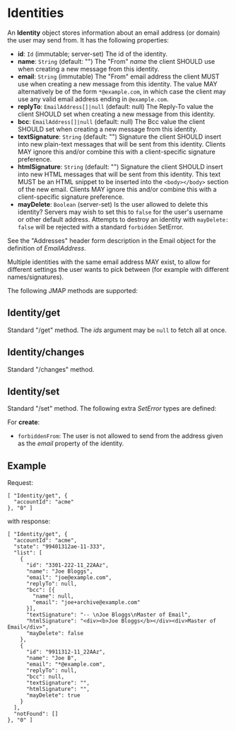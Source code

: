 # Identities

An **Identity** object stores information about an email address (or domain) the user may send from. It has the following properties:

- **id**: `Id` (immutable; server-set)
  The id of the identity.
- **name**: `String` (default: "")
  The "From" *name* the client SHOULD use when creating a new message from this identity.
- **email**: `String` (immutable)
  The "From" email address the client MUST use when creating a new message from this identity. The value MAY alternatively be of the form `*@example.com`, in which case the client may use any valid email address ending in `@example.com`.
- **replyTo**: `EmailAddress[]|null` (default: null)
  The Reply-To value the client SHOULD set when creating a new message from this identity.
- **bcc**: `EmailAddress[]|null` (default: null)
  The Bcc value the client SHOULD set when creating a new message from this identity.
- **textSignature**: `String` (default: "")
  Signature the client SHOULD insert into new plain-text messages that will be sent from this identity. Clients MAY ignore this and/or combine this with a client-specific signature preference.
- **htmlSignature**: `String` (default: "")
  Signature the client SHOULD insert into new HTML messages that will be sent from this identity. This text MUST be an HTML snippet to be inserted into the `<body></body>` section of the new email. Clients MAY ignore this and/or combine this with a client-specific signature preference.
- **mayDelete**: `Boolean` (server-set)
  Is the user allowed to delete this identity? Servers may wish to set this to `false` for the user's username or other default address. Attempts to destroy an identity with `mayDelete: false` will be rejected with a standard `forbidden` SetError.

See the "Addresses" header form description in the Email object for the definition of *EmailAddress*.

Multiple identities with the same email address MAY exist, to allow for different settings the user wants to pick between (for example with different names/signatures).

The following JMAP methods are supported:

## Identity/get

Standard "/get" method. The *ids* argument may be `null` to fetch all at once.

## Identity/changes

Standard "/changes" method.

## Identity/set

Standard "/set" method. The following extra *SetError* types are defined:

For **create**:

- `forbiddenFrom`: The user is not allowed to send from the address given as
  the *email* property of the identity.

## Example

Request:

    [ "Identity/get", {
      "accountId": "acme"
    }, "0" ]

with response:

    [ "Identity/get", {
      "accountId": "acme",
      "state": "99401312ae-11-333",
      "list": [
        {
          "id": "3301-222-11_22AAz",
          "name": "Joe Bloggs",
          "email": "joe@example.com",
          "replyTo": null,
          "bcc": [{
            "name": null,
            "email": "joe+archive@example.com"
          }],
          "textSignature": "-- \nJoe Bloggs\nMaster of Email",
          "htmlSignature": "<div><b>Joe Bloggs</b></div><div>Master of Email</div>",
          "mayDelete": false
        },
        {
          "id": "9911312-11_22AAz",
          "name": "Joe B",
          "email": "*@example.com",
          "replyTo": null,
          "bcc": null,
          "textSignature": "",
          "htmlSignature": "",
          "mayDelete": true
        }
      ],
      "notFound": []
    }, "0" ]
